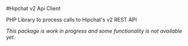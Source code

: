 #Hipchat v2 Api Client

PHP Library to process calls to Hipchat's v2 REST API

*This package is work in progress and some functionality is not available yet.*

